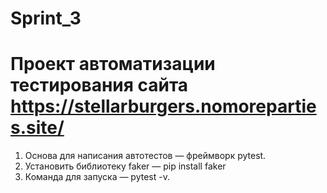 # Sprint_3

# Проект автоматизации тестирования сайта https://stellarburgers.nomoreparties.site/
1. Основа для написания автотестов — фреймворк pytest.
2. Установить библиотеку faker — pip install faker
3. Команда для запуска — pytest -v. 
